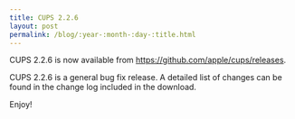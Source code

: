 ```yaml
---
title: CUPS 2.2.6
layout: post
permalink: /blog/:year-:month-:day-:title.html
---
```


CUPS 2.2.6 is now available from <https://github.com/apple/cups/releases>.

CUPS 2.2.6 is a general bug fix release. A detailed list of changes can be found in the change log included in the download.

Enjoy!
